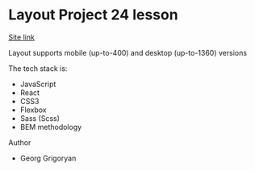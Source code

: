 <h1> Layout Project 24 lesson </h1>

<a href="https://zealous-almeida-5ab81f.netlify.app/">Site link</a>

<p>Layout supports mobile (up-to-400) and desktop (up-to-1360) versions</p>

<p>The tech stack is:</p>
<ul>
<li>JavaScript</li>
<li>React</li>
<li>CSS3</li>
<li>Flexbox</li>
<li>Sass (Scss)</li>
<li>BEM methodology</li>
</ul>
<p>Author</p>
<ul>
<li>Georg Grigoryan</li>
<ul>

